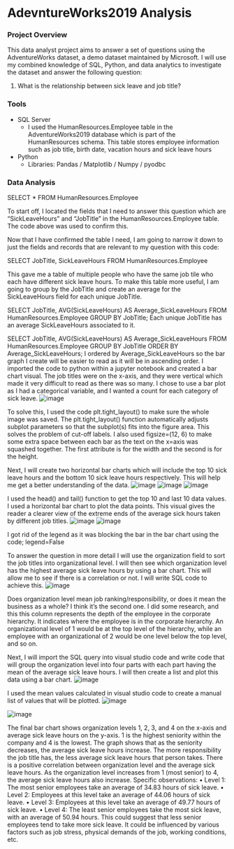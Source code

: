 # AdevntureWorks2019 Analysis

### Project Overview

This data analyst project aims to answer a set of questions using the AdventureWorks dataset, a demo dataset maintained by Microsoft. I will use my combined knowledge of SQL, Python, and data analytics to investigate the dataset and answer the following question:
1) What is the relationship between sick leave and job title?

### Tools

- SQL Server
  - I used the HumanResources.Employee table in the AdventureWorks2019 database which is part of the HumanResources schema. This table stores employee information such as job title, birth date, vacation hours and sick leave hours
- Python
  - Libraries: Pandas / Matplotlib / Numpy / pyodbc

### Data Analysis


 
SELECT *
FROM HumanResources.Employee

To start off, I located the fields that I need to answer this question which are “SickLeaveHours” and “JobTitle” in the HumanResources.Employee table. The code above was used to confirm this.

 
Now that I have confirmed the table I need, I am going to narrow it down to just the fields and records that are relevant to my question with this code:

SELECT JobTitle, SickLeaveHours
FROM HumanResources.Employee

This gave me a table of multiple people who have the same job tile who each have different sick leave hours. To make this table more useful, I am going to group by the JobTitle and create an average for the SickLeaveHours field for each unique JobTitle.

 
SELECT JobTitle, AVG(SickLeaveHours) AS Average_SickLeaveHours
FROM HumanResources.Employee
GROUP BY JobTitle;
Each unique JobTitle has an average SickLeaveHours associated to it.
 
SELECT JobTitle, AVG(SickLeaveHours) AS Average_SickLeaveHours
FROM HumanResources.Employee
GROUP BY JobTitle
ORDER BY Average_SickLeaveHours;
I ordered by Average_SickLeaveHours so the bar graph I create will be easier to read as it will be in ascending order.
I imported the code to python within a jupyter notebook and created a bar chart visual. The job titles were on the x-axis, and they were vertical which made it very difficult to read as there was so many. I chose to use a bar plot as I had a categorical variable, and I wanted a count for each category of sick leave.
![image](https://github.com/faray003/Data-Analyst-Project-1/assets/167533153/8f2ec2fd-a313-4410-9e32-3d95a1dabdca)

To solve this, I used the code plt.tight_layout() to make sure the whole image was saved. The plt.tight_layout() function automatically adjusts subplot parameters so that the subplot(s) fits into the figure area. This solves the problem of cut-off labels.
I also used figsize=(12, 6) to make some extra space between each bar as the text on the x=axis was squashed together. The first attribute is for the width and the second is for the height.
 
Next, I will create two horizontal bar charts which will include the top 10 sick leave hours and the bottom 10 sick leave hours respectively. This will help me get a better understanding of the data.
![image](https://github.com/faray003/Data-Analyst-Project-1/assets/167533153/934089fc-9544-47f4-a711-584343b1251c)
![image](https://github.com/faray003/Data-Analyst-Project-1/assets/167533153/8eaf5800-66b8-4f6a-9ad8-939aba9eb146)
![image](https://github.com/faray003/Data-Analyst-Project-1/assets/167533153/5059a5d9-8216-4415-8b7b-ae203500858d)

 
 
I used the head() and tail() function to get the top 10 and last 10 data values. I used a horizontal bar chart to plot the data points. This visual gives the reader a clearer view of the extreme ends of the average sick hours taken by different job titles.
![image](https://github.com/faray003/Data-Analyst-Project-1/assets/167533153/5892a2e7-6562-4c9f-bb4a-90094fac827e)
![image](https://github.com/faray003/Data-Analyst-Project-1/assets/167533153/f438ad76-06a9-41f2-9151-f518532fdc84)

  
I got rid of the legend as it was blocking the bar in the bar chart using the code; legend=False
 
To answer the question in more detail I will use the organization field to sort the job titles into organizational level. I will then see which organization level has the highest average sick leave hours by using a bar chart. This will allow me to see if there is a correlation or not. I will write SQL code to achieve this.
![image](https://github.com/faray003/Data-Analyst-Project-1/assets/167533153/06c531bd-d222-4380-8327-d8063cb3a0fc)
 
Does organization level mean job ranking/responsibility, or does it mean the business as a whole? I think it’s the second one. I did some research, and this this column represents the depth of the employee in the corporate hierarchy. It indicates where the employee is in the corporate hierarchy. An organizational level of 1 would be at the top level of the hierarchy, while an employee with an organizational of 2 would be one level below the top level, and so on.
 
Next, I will import the SQL query into visual studio code and write code that will group the organization level into four parts with each part having the mean of the average sick leave hours. I will then create a list and plot this data using a bar chart.
![image](https://github.com/faray003/Data-Analyst-Project-1/assets/167533153/33b2bdef-1de0-4d14-a29c-d4022425ce58)
 
I used the mean values calculated in visual studio code to create a manual list of values that will be plotted.
![image](https://github.com/faray003/Data-Analyst-Project-1/assets/167533153/e0b3a8a1-daeb-45c9-94dd-4d47750b1d37)
 
![image](https://github.com/faray003/Data-Analyst-Project-1/assets/167533153/87295e59-fe79-40ba-a8bd-015562ea3f91)
 
The final bar chart shows organization levels 1, 2, 3, and 4 on the x-axis and average sick leave hours on the y-axis. 1 is the highest seniority within the company and 4 is the lowest. The graph shows that as the seniority decreases, the average sick leave hours increase. The more responsibility the job title has, the less average sick leave hours that person takes. There is a positive correlation between organization level and the average sick leave hours. As the organization level increases from 1 (most senior) to 4, the average sick leave hours also increase.
Specific observations:
•	Level 1: The most senior employees take an average of 34.83 hours of sick leave.
•	Level 2: Employees at this level take an average of 44.06 hours of sick leave.
•	Level 3: Employees at this level take an average of 49.77 hours of sick leave.
•	Level 4: The least senior employees take the most sick leave, with an average of 50.94 hours.
This could suggest that less senior employees tend to take more sick leave. It could be influenced by various factors such as job stress, physical demands of the job, working conditions, etc.

